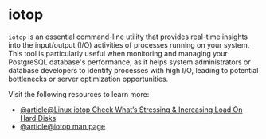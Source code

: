 # iotop

`iotop` is an essential command-line utility that provides real-time insights into the input/output (I/O) activities of processes running on your system. This tool is particularly useful when monitoring and managing your PostgreSQL database's performance, as it helps system administrators or database developers to identify processes with high I/O, leading to potential bottlenecks or server optimization opportunities.

Visit the following resources to learn more:

- [@article@Linux iotop Check What’s Stressing & Increasing Load On Hard Disks](https://www.cyberciti.biz/hardware/linux-iotop-simple-top-like-io-monitor/)
- [@article@iotop man page](https://linux.die.net/man/1/iotop)